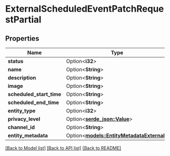 # ExternalScheduledEventPatchRequestPartial

## Properties

Name | Type | Description | Notes
------------ | ------------- | ------------- | -------------
**status** | Option<**i32**> |  | [optional]
**name** | Option<**String**> |  | [optional]
**description** | Option<**String**> |  | [optional]
**image** | Option<**String**> |  | [optional]
**scheduled_start_time** | Option<**String**> |  | [optional]
**scheduled_end_time** | Option<**String**> |  | [optional]
**entity_type** | Option<**i32**> |  | [optional]
**privacy_level** | Option<[**serde_json::Value**](.md)> |  | [optional]
**channel_id** | Option<**String**> |  | [optional]
**entity_metadata** | Option<[**models::EntityMetadataExternal**](EntityMetadataExternal.md)> |  | [optional]

[[Back to Model list]](../README.md#documentation-for-models) [[Back to API list]](../README.md#documentation-for-api-endpoints) [[Back to README]](../README.md)



